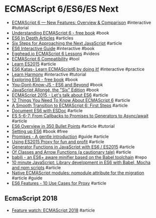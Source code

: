 # ECMAScript 6/ES6/ES Next

- [ECMAScript 6 — New Features: Overview & Comparison](http://es6-features.org) #interactive #tutorial
- [Understanding ECMAScript 6 - free book](https://leanpub.com/understandinges6) #book
- [ES6 In Depth Articles](https://hacks.mozilla.org/category/es6-in-depth) #articles
- [Six Steps for Approaching the Next JavaScript](http://developer.telerik.com/featured/six-steps-for-approaching-the-next-javascript) #article
- [ES6 Interactive Guide](http://projects.formidablelabs.com/es6-interactive-guide) #interactive #book
- [Egghead.io ECMAScript 6 Lessons](https://egghead.io/technologies/es6) #videos
- [ECMAScript 6 Compatibility](http://kangax.github.io/compat-table/es6) #tool
- [Learn ES2015](https://babeljs.io/docs/learn-es2015) #article
- [ES6 Katas- Learn ECMAScript6 by doing it!](http://es6katas.org) #interactive #practice
- [Learn Harmony](http://learnharmony.org) #interactive #tutorial
- [Exploring ES6 - free book](http://exploringjs.com/es6) #book
- [You-Dont-Know-JS - ES6 and Beyond](https://github.com/getify/You-Dont-Know-JS/tree/master/es6%20%26%20beyond) #book
- [JavaScript Allongé, the "Six" Edition](https://leanpub.com/javascriptallongesix) #book
- [ECMAScript 2015 - Let's talk about ES6](https://medium.com/ecmascript-2015) #article
- [12 Things You Need To Know About ECMAScript 6](https://medium.com/@victorleungtw/12-things-you-need-to-know-about-ecmascript-6-31ae1589e47c) #article
- [A Smooth Transition to ECMAScript 6: First Steps](https://blog.engineyard.com/2015/smooth-transition-ecmascript-6-integration) #article
- [Document ES6 with ESDoc](http://jonathancreamer.com/document-es6-with-esdoc) #article
- [ES 5-6-7: From Callbacks to Promises to Generators to Async/await](https://medium.com/@rdsubhas/es6-from-callbacks-to-promises-to-generators-87f1c0cd8f2e) #article
- [ES6 Overview in 350 Bullet Points](https://ponyfoo.com/articles/es6) #article #tutorial
- [Setting up ES6](https://leanpub.com/setting-up-es6/) #book #free
- [Promises - A gentle introduction](http://bytearcher.com/articles/es6-promise-then-beginner-tutorial/) #guide #article
- [Using ES2015 Proxy for fun and profit](https://snyk.io/blog/using-es2015-proxy-for-fun-and-profit/?utm_source=javascriptweekly&utm_medium=email) #article
- [Generator Functions in JavaScript with ES6 / ES2015](https://alligator.io/js/generator-functions-es6/) #article
- [Of Classes and Arrow Functions (a cautionary tale)](https://javascriptweblog.wordpress.com/2015/11/02/of-classes-and-arrow-functions-a-cautionary-tale/) #article
- [babili - an ES6+ aware minifier based on the Babel toolchain](https://github.com/babel/babili) #repo
- [10 minute JavaScript: Library development in ES6 with Babel, Mocha and npm scripts](https://blog.hellojs.org/10-minute-javascript-library-development-in-es6-with-babel-mocha-and-npm-scripts-9f08b22e69c3#.md5zhgdln) #article
- [Native ECMAScript modules: nomodule attribute for the migration](https://blog.hospodarets.com/native-ecmascript-modules-nomodule) #article #guide
- [ES6 Features - 10 Use Cases for Proxy](http://dealwithjs.io/es6-features-10-use-cases-for-proxy) #article

## EcmaScript 2018

- [Feature watch: ECMAScript 2018](http://2ality.com/2017/02/ecmascript-2018.html) #article